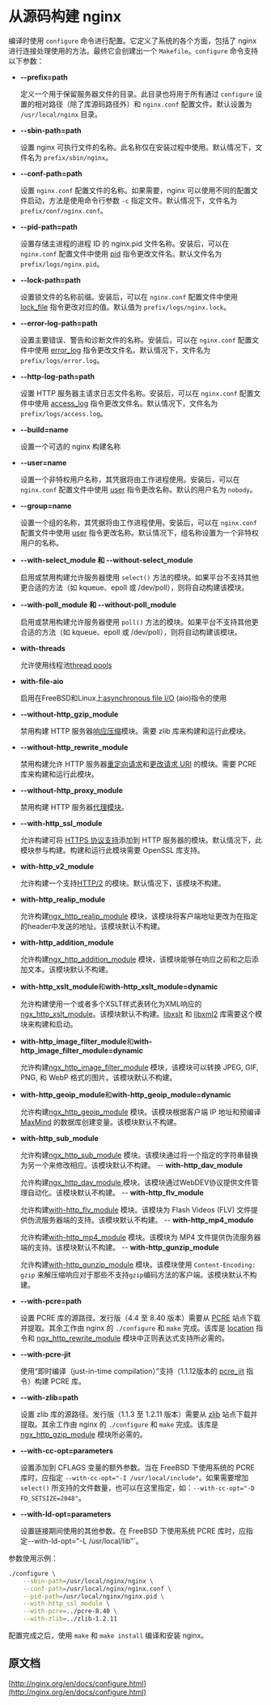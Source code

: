 # 从源码构建 nginx

编译时使用 `configure` 命令进行配置。它定义了系统的各个方面，包括了 nginx 进行连接处理使用的方法。最终它会创建出一个 `Makefile`。`configure` 命令支持以下参数：

- **--prefix=path**

    定义一个用于保留服务器文件的目录。此目录也将用于所有通过 `configure` 设置的相对路径（除了库源码路径外）和 `nginx.conf` 配置文件。默认设置为 `/usr/local/nginx` 目录。
- **--sbin-path=path**

    设置 nginx 可执行文件的名称。此名称仅在安装过程中使用。默认情况下，文件名为 `prefix/sbin/nginx`。
- **--conf-path=path**

    设置 `nginx.conf` 配置文件的名称。如果需要，nginx 可以使用不同的配置文件启动，方法是使用命令行参数 `-c` 指定文件。默认情况下，文件名为 `prefix/conf/nginx.conf`。
- **--pid-path=path**

    设置存储主进程的进程 ID 的 nginx.pid 文件名称。安装后，可以在 `nginx.conf` 配置文件中使用 [pid](http://nginx.org/en/docs/ngx_core_module.html#pid) 指令更改文件名。默认文件名为 `prefix/logs/nginx.pid`。
- **--lock-path=path**

    设置锁文件的名称前缀。安装后，可以在 `nginx.conf` 配置文件中使用 [lock_file](http://nginx.org/en/docs/ngx_core_module.html#lock_file) 指令更改对应的值。默认值为 `prefix/logs/nginx.lock`。
- **--error-log-path=path**

    设置主要错误、警告和诊断文件的名称。安装后，可以在 `nginx.conf` 配置文件中使用 [error_log](http://nginx.org/en/docs/ngx_core_module.html#error_log) 指令更改文件名。默认情况下，文件名为 `prefix/logs/error.log`。
- **--http-log-path=path**

    设置 HTTP 服务器主请求日志文件名称。安装后，可以在 `nginx.conf` 配置文件中使用 [access_log](http://nginx.org/en/docs/http/ngx_http_log_module.html#access_log) 指令更改文件名。默认情况下，文件名为 `prefix/logs/access.log`。
- **--build=name**

    设置一个可选的 nginx 构建名称
- **--user=name**

    设置一个非特权用户名称，其凭据将由工作进程使用。安装后，可以在 `nginx.conf` 配置文件中使用 [user](http://nginx.org/en/docs/ngx_core_module.html#user) 指令更改名称。默认的用户名为 `nobody`。
- **--group=name**

    设置一个组的名称，其凭据将由工作进程使用。安装后，可以在 `nginx.conf` 配置文件中使用 [user](http://nginx.org/en/docs/ngx_core_module.html#user) 指令更改名称。默认情况下，组名称设置为一个非特权用户的名称。
- **--with-select_module 和 --without-select_module**

    启用或禁用构建允许服务器使用 `select()` 方法的模块。如果平台不支持其他更合适的方法（如 kqueue、epoll 或 /dev/poll），则将自动构建该模块。
- **--with-poll_module 和 --without-poll_module**

    启用或禁用构建允许服务器使用 `poll()` 方法的模块。如果平台不支持其他更合适的方法（如 kqueue、epoll 或 /dev/poll），则将自动构建该模块。
- **with-threads**
    
    允许使用线程池[thread pools](http://nginx.org/en/docs/ngx_core_module.html#thread_pool)
- **with-file-aio**

    启用在FreeBSD和Linux上[asynchronous file I/O](http://nginx.org/en/docs/http/ngx_http_core_module.html#aio) (aio)指令的使用
- **--without-http_gzip_module**

    禁用构建 HTTP 服务器[响应压缩](http://nginx.org/en/docs/http/ngx_http_gzip_module.html)模块。需要 zlib 库来构建和运行此模块。
- **--without-http_rewrite_module**

    禁用构建允许 HTTP 服务器[重定向请求](http://nginx.org/en/docs/http/ngx_http_rewrite_module.html)和[更改请求 URI](http://nginx.org/en/docs/http/ngx_http_rewrite_module.html) 的模块。需要 PCRE 库来构建和运行此模块。
- **--without-http_proxy_module**

    禁用构建 HTTP 服务器[代理模块](http://nginx.org/en/docs/http/ngx_http_proxy_module.html)。
- **--with-http_ssl_module**

    允许构建可将 [HTTPS 协议支持](http://nginx.org/en/docs/http/ngx_http_ssl_module.html)添加到 HTTP 服务器的模块。默认情况下，此模块参与构建。构建和运行此模块需要 OpenSSL 库支持。
- **with-http_v2_module**

    允许构建一个支持[HTTP/2](http://nginx.org/en/docs/http/ngx_http_v2_module.html) 的模块。默认情况下，该模块不构建。
- **with-http_realip_module**
    
    允许构建[ngx_http_realip_module](http://nginx.org/en/docs/http/ngx_http_realip_module.html) 模块，该模块将客户端地址更改为在指定的header中发送的地址。该模块默认不构建。
- **with-http_addition_module**

    允许构建[ngx_http_addition_module](http://nginx.org/en/docs/http/ngx_http_addition_module.html) 模块，该模块能够在响应之前和之后添加文本。该模块默认不构建。
- **with-http_xslt_module**和**with-http_xslt_module=dynamic**

    允许构建使用一个或者多个XSLT样式表转化为XML响应的[ngx_http_xslt_module](http://nginx.org/en/docs/http/ngx_http_xslt_module.html)。该模块默认不构建。[libxslt](http://xmlsoft.org/XSLT/) 和 [libxml2](http://xmlsoft.org/) 库需要这个模块来构建和启动。
- **with-http_image_filter_module**和**with-http_image_filter_module=dynamic**

    允许构建[ngx_http_image_filter_module](http://nginx.org/en/docs/http/ngx_http_image_filter_module.html) 模块，该模块可以转换 JPEG, GIF, PNG, 和 WebP 格式的图片。该模块默认不构建。
- **with-http_geoip_module**和**with-http_geoip_module=dynamic**
    
    允许构建[ngx_http_geoip_module](http://nginx.org/en/docs/http/ngx_http_geoip_module.html) 模块。该模块根据客户端 IP 地址和预编译[MaxMind](https://www.maxmind.com/en/home) 的数据库创建变量。该模块默认不构建。
- **with-http_sub_module**

    允许构建[ngx_http_sub_module](http://nginx.org/en/docs/http/ngx_http_sub_module.html) 模块。该模块通过将一个指定的字符串替换为另一个来修改相应。该模块默认不构建。
-- **with-http_dav_module**
    
    允许构建[ngx_http_dav_module ](http://nginx.org/en/docs/http/ngx_http_dav_module.html) 模块。该模块通过WebDEV协议提供文件管理自动化。该模块默认不构建。
-- **with-http_flv_module**
    
    允许构建[with-http_flv_module](http://nginx.org/en/docs/http/ngx_http_flv_module.html) 模块。该模块为 Flash Videos (FLV) 文件提供伪流服务器端的支持。该模块默认不构建。
-- **with-http_mp4_module**
    
    允许构建[with-http_mp4_module](http://nginx.org/en/docs/http/ngx_http_mp4_module.html) 模块。该模块为 MP4 文件提供伪流服务器端的支持。该模块默认不构建。
-- **with-http_gunzip_module**
    
    允许构建[with-http_gunzip_module](http://nginx.org/en/docs/http/ngx_http_gunzip_module.html) 模块。该模块使用 `Content-Encoding: gzip` 来解压缩响应对于那些不支持`gzip`编码方法的客户端。该模块默认不构建。
- **--with-pcre=path**

    设置 PCRE 库的源路径。发行版（4.4 至 8.40 版本）需要从 [PCRE](http://www.pcre.org/) 站点下载并提取。其余工作由 nginx 的 `./configure` 和 `make` 完成。该库是 [location](http://nginx.org/en/docs/http/ngx_http_core_module.html#location) 指令和 [ngx_http_rewrite_module](http://nginx.org/en/docs/http/ngx_http_rewrite_module.html) 模块中正则表达式支持所必需的。
- **--with-pcre-jit**

    使用“即时编译（just-in-time compilation）”支持（1.1.12版本的 [pcre_jit](http://nginx.org/en/docs/ngx_core_module.html#pcre_jit) 指令）构建 PCRE 库。
- **--with-zlib=path**

    设置 zlib 库的源路径。发行版（1.1.3 至 1.2.11 版本）需要从 [zlib](http://zlib.net/) 站点下载并提取。其余工作由 nginx 的 `./configure` 和 `make` 完成。该库是 [ngx_http_gzip_module](http://nginx.org/en/docs/http/ngx_http_gzip_module.html) 模块所必需的。
- **--with-cc-opt=parameters**

    设置添加到 CFLAGS 变量的额外参数。当在 FreeBSD 下使用系统的 PCRE 库时，应指定 `--with-cc-opt="-I /usr/local/include"`。如果需要增加 `select()` 所支持的文件数量，也可以在这里指定，如：`--with-cc-opt="-D FD_SETSIZE=2048"`。
- **--with-ld-opt=parameters**

    设置链接期间使用的其他参数。在 FreeBSD 下使用系统 PCRE 库时，应指定--with-ld-opt="-L /usr/local/lib"`。

参数使用示例：

```bash
./configure \
    --sbin-path=/usr/local/nginx/nginx \
    --conf-path=/usr/local/nginx/nginx.conf \
    --pid-path=/usr/local/nginx/nginx.pid \
    --with-http_ssl_module \
    --with-pcre=../pcre-8.40 \
    --with-zlib=../zlib-1.2.11
```

配置完成之后，使用 `make` 和 `make install` 编译和安装 nginx。

## 原文档

[http://nginx.org/en/docs/configure.html](http://nginx.org/en/docs/configure.html)
